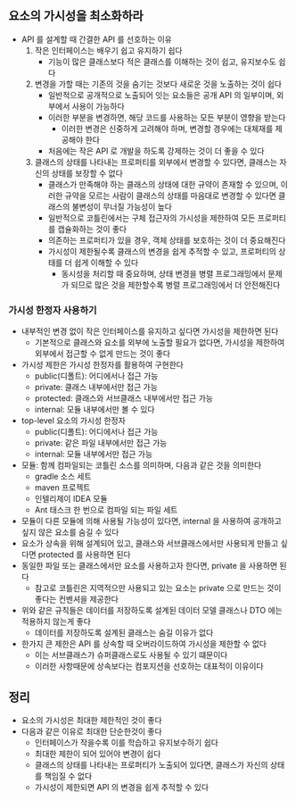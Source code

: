 ## 요소의 가시성을 최소화하라

* API 를 설계할 때 간결한 API 를 선호하는 이유
    1. 작은 인터페이스는 배우기 쉽고 유지하기 쉽다
        * 기능이 많은 클래스보다 적은 클래스를 이해하는 것이 쉽고, 유지보수도 쉽다
    2. 변경을 가할 때는 기존의 것을 숨기는 것보다 새로운 것을 노출하는 것이 쉽다
        * 일반적으로 공개적으로 노출되어 잇는 요소들은 공개 API 의 일부이며, 외부에서 사용이 가능하다
        * 이러한 부분을 변경하면, 해당 코드를 사용하는 모든 부분이 영향을 받는다
            * 이러한 변경은 신중하게 고려해야 하며, 변경할 경우에는 대체재를 제공해야 한다
        * 처음에는 작은 API 로 개발을 하도록 강제하는 것이 더 좋을 수 있다
    3. 클래스의 상태를 나타내는 프로퍼티를 외부에서 변경할 수 있다면, 클래스는 자신의 상태를 보장할 수 없다
        * 클래스가 만족해야 하는 클래스의 상태에 대한 규약이 존재할 수 있으며, 이러한 규약을 모르는 사람이 클래스의 상태를 마음대로 변경할 수 있다면 클래스의 불변성이 무너질 가능성이 높다
        * 일반적으로 코틀린에서는 구체 접근자의 가시성을 제한하여 모든 프로퍼티를 캡슐화하는 것이 좋다
        * 의존하는 프로퍼티가 있을 경우, 객체 상태를 보호하는 것이 더 중요해진다
        * 가시성이 제한될수록 클래스의 변경을 쉽게 추적할 수 있고, 프로퍼티의 상태를 더 쉽게 이해할 수 있다
            * 동시성을 처리할 때 중요하며, 상태 변경을 병렬 프로그래밍에서 문제가 되므로 많은 것을 제한할수록 병렬 프로그래밍에서 더 안전해진다

### 가시성 한정자 사용하기

* 내부적인 변경 없이 작은 인터페이스를 유지하고 싶다면 가시성을 제한하면 된다
    * 기본적으로 클래스와 요소를 외부에 노출할 필요가 없다면, 가시성을 제한하여 외부에서 접근할 수 없게 만드는 것이 좋다
* 가시성 제한은 가시성 한정자를 활용하여 구현한다
    * public(디폴트): 어디에서나 접근 가능
    * private: 클래스 내부에서만 접근 가능
    * protected: 클래스와 서브클래스 내부에서만 접근 가능
    * internal: 모듈 내부에서만 볼 수 있다
* top-level 요소의 가시성 한정자
    * public(디폴트): 어디에서나 접근 가능
    * private: 같은 파일 내부에서만 접근 가능
    * internal: 모듈 내부에서만 접근 가능
* 모듈: 함께 컴파일되는 코틀린 소스를 의미하며, 다음과 같은 것을 의미한다
    * gradle 소스 세트
    * maven 프로젝트
    * 인텔리제이 IDEA 모듈
    * Ant 태스크 한 번으로 컴파일 되는 파일 세트
* 모듈이 다른 모듈에 의해 사용될 가능성이 있다면, internal 을 사용하여 공개하고 싶지 않은 요소를 숨길 수 있다
* 요소가 상속을 위해 설계되어 있고, 클래스와 서브클래스에서만 사용되게 만들고 싶다면 protected 를 사용하면 된다
* 동일한 파일 또는 클래스에서만 요소를 사용하고자 한다면, private 을 사용하면 된다
    * 참고로 코틀린은 지역적으만 사용되고 있는 요소는 private 으로 만드는 것이 좋다는 컨벤셔을 제공한다
* 위와 같은 규칙들은 데이터를 저장하도록 설계된 데이터 모델 클래스나 DTO 에는 적용하지 않는게 좋다
    * 데이터를 저장하도록 설계된 클래스는 숨길 이유가 없다
* 한가지 큰 제한은 API 를 상속할 때 오버라이드하여 가시성을 제한할 수 없다
    * 이는 서브클래스가 슈퍼클래스로도 사용될 수 있기 떄문이다
    * 이러한 사항때문에 상속보다는 컴포지션을 선호하는 대표적이 이유이다

## 정리

* 요소의 가시성은 최대한 제한적인 것이 좋다
* 다음과 같은 이유로 최대한 단순한것이 좋다
    * 인터페이스가 작을수록 이를 학습하고 유지보수하기 쉽다
    * 최대한 제한이 되어 있어야 변경이 쉽다
    * 클래스의 상태를 나타내는 프로퍼티가 노출되어 있다면, 클래스가 자신의 상태를 책임질 수 없다
    * 가시성이 제한되면 API 의 변경을 쉽게 추적할 수 있다
